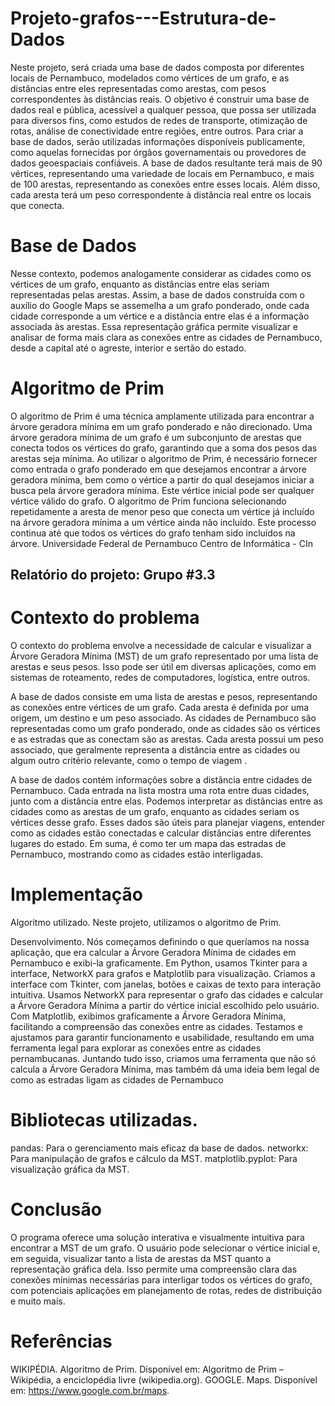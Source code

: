# Projeto-grafos---Estrutura-de-Dados
Neste projeto, será criada uma base de dados composta por diferentes locais de Pernambuco, modelados como vértices de um grafo, e as distâncias entre eles representadas como arestas, com pesos correspondentes às distâncias reais.
O objetivo é construir uma base de dados real e pública, acessível a qualquer pessoa, que possa ser utilizada para diversos fins, como estudos de redes de transporte, otimização de rotas, análise de conectividade entre regiões, entre outros.
Para criar a base de dados, serão utilizadas informações disponíveis publicamente, como aquelas fornecidas por órgãos governamentais ou provedores de dados geoespaciais confiáveis.
A base de dados resultante terá mais de 90 vértices, representando uma variedade de locais em Pernambuco, e mais de 100 arestas, representando as conexões entre esses locais. Além disso, cada aresta terá um peso correspondente à distância real entre os locais que conecta.
# Base de Dados
Nesse contexto, podemos analogamente considerar as cidades como os vértices de um grafo, enquanto as distâncias entre elas seriam representadas pelas arestas. Assim, a base de dados construída com o auxílio do Google Maps se assemelha a um grafo ponderado, onde cada cidade corresponde a um vértice e a distância entre elas é a informação associada às arestas. Essa representação gráfica permite visualizar e analisar de forma mais clara as conexões entre as cidades de Pernambuco, desde a capital até o agreste, interior e sertão do estado.
# Algoritmo de Prim
O algoritmo de Prim é uma técnica amplamente utilizada para encontrar a árvore geradora mínima em um grafo ponderado e não direcionado. Uma árvore geradora mínima de um grafo é um subconjunto de arestas que conecta todos os vértices do grafo, garantindo que a soma dos pesos das arestas seja mínima.
Ao utilizar o algoritmo de Prim, é necessário fornecer como entrada o grafo ponderado em que desejamos encontrar a árvore geradora mínima, bem como o vértice a partir do qual desejamos iniciar a busca pela árvore geradora mínima. Este vértice inicial pode ser qualquer vértice válido do grafo.
O algoritmo de Prim funciona selecionando repetidamente a aresta de menor peso que conecta um vértice já incluído na árvore geradora mínima a um vértice ainda não incluído. Este processo continua até que todos os vértices do grafo tenham sido incluídos na árvore.
Universidade Federal de Pernambuco 
Centro de Informática - CIn 

## Relatório do projeto: Grupo #3.3

# Contexto do problema
O contexto do problema envolve a necessidade de calcular e visualizar a Árvore Geradora Mínima (MST) de um grafo representado por uma lista de arestas e seus pesos. Isso pode ser útil em diversas aplicações, como em sistemas de roteamento, redes de computadores, logística, entre outros.

A base de dados consiste em uma lista de arestas e pesos, representando as conexões entre vértices de um grafo. Cada aresta é definida por uma origem, um destino e um peso associado. As cidades de Pernambuco são representadas como um grafo ponderado, onde as cidades são os vértices e as estradas que as conectam são as arestas. Cada aresta possui um peso associado, que geralmente representa a distância entre as cidades ou algum outro critério relevante, como o tempo de viagem .

A base de dados contém informações sobre a distância entre cidades de Pernambuco. Cada entrada na lista mostra uma rota entre duas cidades, junto com a distância entre elas. Podemos interpretar as distâncias entre as cidades como as arestas de um grafo, enquanto as cidades seriam os vértices desse grafo. Esses dados são úteis para planejar viagens, entender como as cidades estão conectadas e calcular distâncias entre diferentes lugares do estado. Em suma, é como ter um mapa das estradas de Pernambuco, mostrando como as cidades estão interligadas.

# Implementação
Algoritmo utilizado. 
Neste projeto, utilizamos o algoritmo de Prim.

Desenvolvimento. 
Nós começamos definindo o que queríamos na nossa aplicação, que era calcular a
Árvore Geradora Mínima de cidades em Pernambuco e exibi-la graficamente. Em
Python, usamos Tkinter para a interface, NetworkX para grafos e Matplotlib para
visualização.
Criamos a interface com Tkinter, com janelas, botões e caixas de texto para
interação intuitiva. Usamos NetworkX para representar o grafo das cidades e
calcular a Árvore Geradora Mínima a partir do vértice inicial escolhido pelo usuário.
Com Matplotlib, exibimos graficamente a Árvore Geradora Mínima, facilitando a
compreensão das conexões entre as cidades. Testamos e ajustamos para garantir
funcionamento e usabilidade, resultando em uma ferramenta legal para explorar as
conexões entre as cidades pernambucanas. Juntando tudo isso, criamos uma
ferramenta que não só calcula a Árvore Geradora Mínima, mas também dá uma ideia
bem legal de como as estradas ligam as cidades de Pernambuco

# Bibliotecas utilizadas.
pandas: Para o gerenciamento mais eficaz da base de dados.
networkx: Para manipulação de grafos e cálculo da MST.
matplotlib.pyplot: Para visualização gráfica da MST.


# Conclusão
O programa oferece uma solução interativa e visualmente intuitiva para encontrar a MST de um grafo. O usuário pode selecionar o vértice inicial e, em seguida, visualizar tanto a lista de arestas da MST quanto a representação gráfica dela. Isso permite uma compreensão clara das conexões mínimas necessárias para interligar todos os vértices do grafo, com potenciais aplicações em planejamento de rotas, redes de distribuição e muito mais.

# Referências
WIKIPÉDIA. Algoritmo de Prim. Disponível em: Algoritmo de Prim – Wikipédia, a enciclopédia livre (wikipedia.org).
GOOGLE. Maps. Disponível em: https://www.google.com.br/maps.
